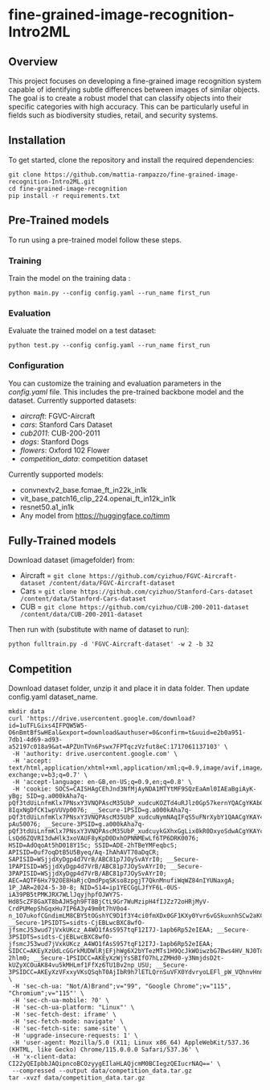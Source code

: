 # fine-grained-image-recognition-Intro2ML
## Overview
This project focuses on developing a fine-grained image recognition system capable of identifying subtle differences between images of similar objects. The goal is to create a robust model that can classify objects into their specific categories with high accuracy. This can be particularly useful in fields such as biodiversity studies, retail, and security systems.
## Installation
To get started, clone the repository and install the required dependencies:
```
git clone https://github.com/mattia-rampazzo/fine-grained-image-recognition-Intro2ML.git
cd fine-grained-image-recognition
pip install -r requirements.txt
```


## Pre-Trained models
To run using a pre-trained model follow these steps.

### Training
Train the model on the training data :
```
python main.py --config config.yaml --run_name first_run 
```

### Evaluation
Evaluate the trained model on a test dataset:
```
python test.py --config config.yaml --run_name first_run 
```

### Configuration
You can customize the training and evaluation parameters in the *config.yaml* file. This includes the pre-trained backbone model and the dataset.
Currently supported datasets:

 - *aircraft*: FGVC-Aircraft
 - *cars*: Stanford Cars Dataset
 - *cub2011*: CUB-200-2011
 - *dogs*: Stanford Dogs
 - *flowers*: Oxford 102 Flower
 - *competition_data*: competition dataset
 
Currently supported models:
 - convnextv2_base.fcmae_ft_in22k_in1k
 - vit_base_patch16_clip_224.openai_ft_in12k_in1k
 - resnet50.a1_in1k
 - Any model from https://huggingface.co/timm

## Fully-Trained models
Download dataset (imagefolder) from: 

- Aircraft = ```git clone https://github.com/cyizhuo/FGVC-Aircraft-dataset /content/data/FGVC-Aircraft-dataset```
- Cars = ```git clone https://github.com/cyizhuo/Stanford-Cars-dataset /content/data/Stanford-Cars-dataset```
- CUB = ```git clone https://github.com/cyizhuo/CUB-200-2011-dataset /content/data/CUB-200-2011-dataset```

Then run with (substitute with name of dataset to run):
```
python fulltrain.py -d 'FGVC-Aircraft-dataset' -w 2 -b 32
```

## Competition

Download dataset folder, unzip it and place it in data folder. Then update config.yaml dataset_name.
```
mkdir data
curl 'https://drive.usercontent.google.com/download?id=1uTFLGixs4IFPQW5W5-O6nBmtBfSwHEal&export=download&authuser=0&confirm=t&uuid=e2b0a951-7db1-4d69-ad93-a52197c018a9&at=APZUnTVn6Pswx7FPTqczVzfut8eC:1717061137103' \
 -H 'authority: drive.usercontent.google.com' \
 -H 'accept: text/html,application/xhtml+xml,application/xml;q=0.9,image/avif,image/webp,image/apng,*/*;q=0.8,application/signed-exchange;v=b3;q=0.7' \
 -H 'accept-language: en-GB,en-US;q=0.9,en;q=0.8' \
 -H 'cookie: SOCS=CAISHAgCEhJnd3NfMjAyNDA1MTYtMF9SQzEaAml0IAEaBgiAyK-yBg; SID=g.a000kAha7q-pQf3tdUiLnfmKlx7PNsxY3VNQPAscM35UbP_xudcuKOZTd4uRJlz0Gp57kernYQACgYKAbQSAQASFQHGX2MiElODhTlQixUjsi1DaWbL5BoVAUF8yKpLNg-8IqxNgDfCK1wpVUVp0076; __Secure-1PSID=g.a000kAha7q-pQf3tdUiLnfmKlx7PNsxY3VNQPAscM35UbP_xudcuNymNAqIFqS5uFNrXybY1QAACgYKAY4SAQASFQHGX2Mij4ACSUgjKR53pWUP6IUschoVAUF8yKpgMiZoszexyvx6l6J-pAu50076; __Secure-3PSID=g.a000kAha7q-pQf3tdUiLnfmKlx7PNsxY3VNQPAscM35UbP_xudcuykGXhxGgLix0kR0DxyoSdwACgYKAYcSAQASFQHGX2MiHCY-LsQd6ZQVRI3dwHlk3xoVAUF8yKpD0DxhOPNNMEwLf6TP6DRK0076; HSID=AdOqoAt5hD018Y15c; SSID=ADE-2hTBeYMFeqbcS; APISID=0uf7oqDtB5U5Byeq/Aq-IhAhAVT70aDqCR; SAPISID=WSjjdXyDgp4d7VrB/ABC81p7JOySvAYrI0; __Secure-1PAPISID=WSjjdXyDgp4d7VrB/ABC81p7JOySvAYrI0; __Secure-3PAPISID=WSjjdXyDgp4d7VrB/ABC81p7JOySvAYrI0; AEC=AQTF6Hx792OE8HaRjcQmdPpqSKso8zpgjT7QknMnufiWqWZ84nIYUNaxgA; 1P_JAR=2024-5-30-8; NID=514=ip1YECGgLJfYF6L-0US-iA39PB5tPMKJRX7WLlJqyjhpfOJWY7S-Hd85cZF8GaXT8bAJH5gh9FT8BjCtL9Gr7WuMzipH4fIJZz72oHRjMyV-CrdPUMepShGqxHu7IP6A3y49m0t7hV0o4-n_1O7ukofCGndimLM8CBY5tOGshYC9D1f3Y4ci0fmXDx0GF1KXy0Yvr6vGSkuxnhSCw2aKCwwrfaY163xq0F7XLcqcqeknOjBZsbdG9BPH2bd9scVnhiIToI3HJH6lXUbneWZCQ_uXnetP88sVHcqjPbtux80LKfrhM6AYCRT0HJbOTmN5xD9CvQ; __Secure-1PSIDTS=sidts-CjEBLwcBXC8wfO-jfsmcJ53wud7jVxkUKcz_A4WO1fAsS957tqF12I7J-1apb6Rp52eIEAA; __Secure-3PSIDTS=sidts-CjEBLwcBXC8wfO-jfsmcJ53wud7jVxkUKcz_A4WO1fAsS957tqF12I7J-1apb6Rp52eIEAA; SIDCC=AKEyXzUdLcGGrkMUDWlRjEFjhWg6X2bYTezMTs1H9QcJkWOiwzbG7Bws4HV_NJ0Tdpsvg-2hlm0; __Secure-1PSIDCC=AKEyXzWjYsSBIfO7hLzZMHd0-y3NmjdsD2t-kUZyXCOuAK84vu5kMHLmf1FfXz6TU1Bv2np_USU; __Secure-3PSIDCC=AKEyXzVFxxyVKsQSqhT0AjIbR9h7lETLQrnSuVFX0YdvryoLEFl_pW_VQhnvHnm9xraTd6ClvqLW' \
 -H 'sec-ch-ua: "Not/A)Brand";v="99", "Google Chrome";v="115", "Chromium";v="115"' \
 -H 'sec-ch-ua-mobile: ?0' \
 -H 'sec-ch-ua-platform: "Linux"' \
 -H 'sec-fetch-dest: iframe' \
 -H 'sec-fetch-mode: navigate' \
 -H 'sec-fetch-site: same-site' \
 -H 'upgrade-insecure-requests: 1' \
 -H 'user-agent: Mozilla/5.0 (X11; Linux x86_64) AppleWebKit/537.36 (KHTML, like Gecko) Chrome/115.0.0.0 Safari/537.36' \
 -H 'x-client-data: CI22yQEIpbbJAQipncoBCOzyygEIlaHLAQjcmM0BCIegzQEIucrNAQ==' \
 --compressed --output data/competition_data.tar.gz 
tar -xvzf data/competition_data.tar.gz
```